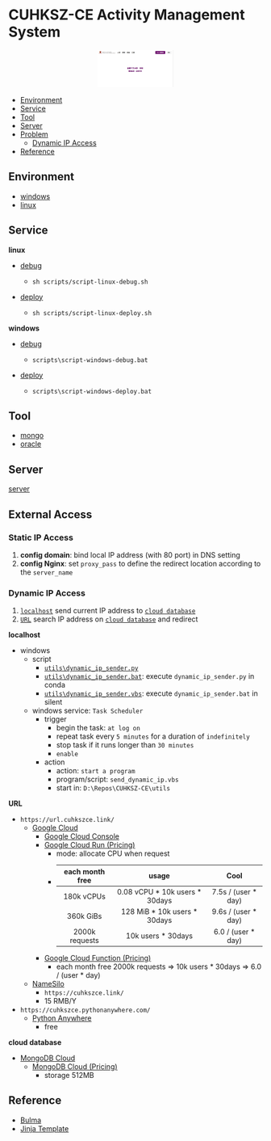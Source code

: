 # CUHKSZ-CE Activity Management System

<p align="center">
  <img src="./docs/images/screenshot-index.png" width="150">
</p>

- [Environment](#environment)
- [Service](#service)
- [Tool](#Tool)
- [Server](#Server)
- [Problem](#problem)
  - [Dynamic IP Access](#dynamic-ip-access)
- [Reference](#reference)

## Environment

- [windows](./notes/environment-windows.md)
- [linux](./notes/environment-linux.md)



## Service

**linux**
- [debug](scripts/script-linux-debug.sh)
  - ```shell
    sh scripts/script-linux-debug.sh
    ```
- [deploy](scripts/script-linux-deploy.sh)
  - ```shell
    sh scripts/script-linux-deploy.sh
    ```

**windows**
- [debug](scripts/script-windows-debug.bat)
  - ```shell
    scripts\script-windows-debug.bat
    ```
- [deploy](scripts/script-windows-deploy.bat)
  - ```shell
    scripts\script-windows-deploy.bat
    ```



## Tool
- [mongo](./notes/tool-mongo.md)
- [oracle](./notes/tool-oracle.md)



## Server

[server](./notes/server.md#main)



## External Access

### Static IP Access

1. **config domain**: bind local IP address (with 80 port) in DNS setting
2. **config Nginx**: set `proxy_pass` to define the redirect location according to the `server_name`

### Dynamic IP Access

1. [`localhost`](#localhost) send current IP address to [`cloud database`](#cloud-database)
2. [`URL`](#URL) search IP address on [`cloud database`](#cloud-database) and redirect

**localhost**
- windows
  - script
    - [`utils\dynamic_ip_sender.py`](utils\dynamic_ip_sender.py)
    - [`utils\dynamic_ip_sender.bat`](utils\dynamic_ip_sender.bat): execute `dynamic_ip_sender.py` in conda
    - [`utils\dynamic_ip_sender.vbs`](utils\dynamic_ip_sender.vbs): execute `dynamic_ip_sender.bat` in silent
  - windows service: `Task Scheduler`
    - trigger
      - begin the task: `at log on`
      - repeat task every `5 minutes` for a duration of `indefinitely`
      - stop task if it runs longer than `30 minutes`
      - `enable`
    - action
      - action: `start a program`
      - program/script: `send_dynamic_ip.vbs`
      - start in: `D:\Repos\CUHKSZ-CE\utils`

**URL**
- `https://url.cuhkszce.link/`
  - [Google Cloud](https://cloud.google.com/)
    - [Google Cloud Console](https://console.cloud.google.com/)
    - [Google Cloud Run (Pricing)](https://cloud.google.com/run/pricing)
      - mode: allocate CPU when request
      - | each month free   | usage                             | Cool                |
        |:-----------------:|:---------------------------------:|:-------------------:|
        |  180k vCPUs       |  0.08 vCPU  * 10k users * 30days  | 7.5s / (user * day) |
        |  360k GiBs        |   128 MiB   * 10k users * 30days  | 9.6s / (user * day) |
        | 2000k requests    |   10k users * 30days              | 6.0  / (user * day) |
    - [Google Cloud Function (Pricing)](https://cloud.google.com/functions/pricing)
      - each month free 2000k requests  =>               10k users * 30days  => 6.0  / (user * day)
  - [NameSilo](https://www.namesilo.com/account_domains.php)
    - `https://cuhkszce.link/`
    - 15 RMB/Y
- `https://cuhkszce.pythonanywhere.com/`
  - [Python Anywhere](https://www.pythonanywhere.com/)
    - free

**cloud database**
- [MongoDB Cloud](https://www.mongodb.com/cloud)
  - [MongoDB Cloud (Pricing)](https://www.mongodb.com/pricing)
    - storage 512MB



## Reference

- [Bulma](https://bulma.io/documentation/)
- [Jinja Template](https://jinja.palletsprojects.com/en/3.1.x/templates/)
